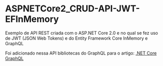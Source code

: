 # ASPNETCore2_CRUD-API-JWT-EFInMemory
Exemplo de API REST criada com o ASP.NET Core 2.0 e no qual se fez uso de JWT (JSON Web Tokens) e do Entity Framework Core InMemory e GraphQL

Foi adicionado nessa API bibliotecas do GraphQL para o artigo: [.NET Core GraphQL](https://imasters.com.br/dotnet/construindo-uma-api-graphql-com-asp-net-core-e-entity-framework-core)
